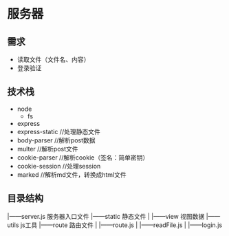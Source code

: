 # 服务器

## 需求
   + 读取文件（文件名、内容）
   + 登录验证
## 技术栈
 + node
    + fs
 + express
 + express-static   //处理静态文件
 + body-parser      //解析post数据
 + multer           //解析post文件
 + cookie-parser    //解析cookie（签名：简单密钥）
 + cookie-session   //处理session
 + marked           //解析md文件，转换成html文件


## 目录结构
|——server.js   服务器入口文件
|——static      静态文件
|   |——view       视图数据
|——utils       js工具
|——route       路由文件
|   |——route.js
|   |——readFile.js
|   |——login.js